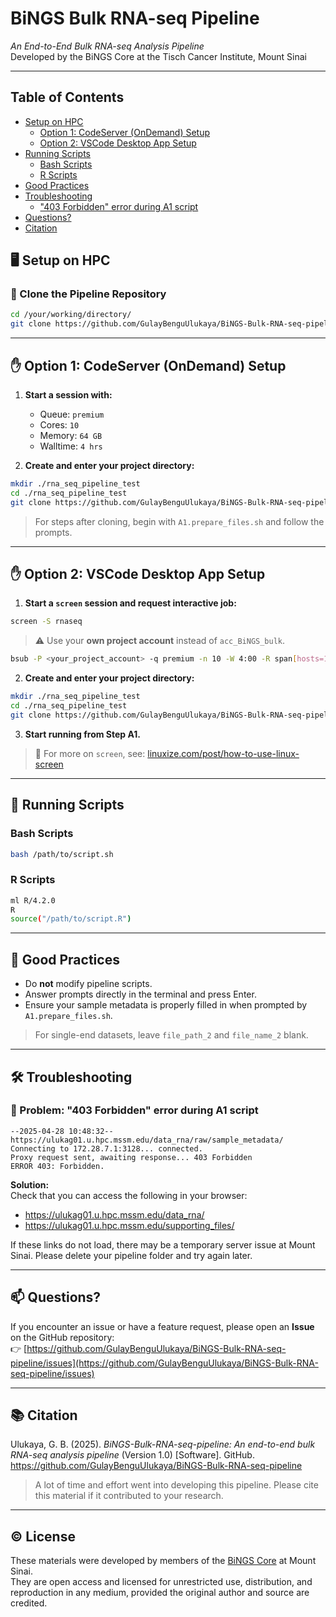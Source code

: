 
# BiNGS Bulk RNA-seq Pipeline  
*An End-to-End Bulk RNA-seq Analysis Pipeline*  
Developed by the BiNGS Core at the Tisch Cancer Institute, Mount Sinai

---

## Table of Contents
- [Setup on HPC](#-setup-on-hpc)
  - [Option 1: CodeServer (OnDemand) Setup](#-option-1-codeserver-ondemand-setup)
  - [Option 2: VSCode Desktop App Setup](#-option-2-vscode-desktop-app-setup)
- [Running Scripts](#-running-scripts)
  - [Bash Scripts](#bash-scripts)
  - [R Scripts](#r-scripts)
- [Good Practices](#-good-practices)
- [Troubleshooting](#-troubleshooting)
  - ["403 Forbidden" error during A1 script](#-problem-403-forbidden-error-during-a1-script)
- [Questions?](#-questions)
- [Citation](#-citation)
  
## 🖥️ Setup on HPC

### 🔁 Clone the Pipeline Repository

```bash
cd /your/working/directory/
git clone https://github.com/GulayBenguUlukaya/BiNGS-Bulk-RNA-seq-pipeline.git
```

---

## ✋ Option 1: CodeServer (OnDemand) Setup

1. **Start a session with:**
   - Queue: `premium`
   - Cores: `10`
   - Memory: `64 GB`
   - Walltime: `4 hrs`

2. **Create and enter your project directory:**

```bash
mkdir ./rna_seq_pipeline_test
cd ./rna_seq_pipeline_test
git clone https://github.com/GulayBenguUlukaya/BiNGS-Bulk-RNA-seq-pipeline.git
```

> For steps after cloning, begin with `A1.prepare_files.sh` and follow the prompts.

---

## ✋ Option 2: VSCode Desktop App Setup

1. **Start a `screen` session and request interactive job:**

```bash
screen -S rnaseq
```

> ⚠️ Use your **own project account** instead of `acc_BiNGS_bulk`.

```bash
bsub -P <your_project_account> -q premium -n 10 -W 4:00 -R span[hosts=1] -R rusage[mem=64000] -Is /bin/bash
```

2. **Create and enter your project directory:**

```bash
mkdir ./rna_seq_pipeline_test
cd ./rna_seq_pipeline_test
git clone https://github.com/GulayBenguUlukaya/BiNGS-Bulk-RNA-seq-pipeline.git
```

3. **Start running from Step A1.**

> 📘 For more on `screen`, see: [linuxize.com/post/how-to-use-linux-screen](https://linuxize.com/post/how-to-use-linux-screen/)

---

## 🔧 Running Scripts

### Bash Scripts

```bash
bash /path/to/script.sh
```

### R Scripts

```bash
ml R/4.2.0
R
source("/path/to/script.R")
```

---

## 🧹 Good Practices

- Do **not** modify pipeline scripts.
- Answer prompts directly in the terminal and press Enter.
- Ensure your sample metadata is properly filled in when prompted by `A1.prepare_files.sh`.

> For single-end datasets, leave `file_path_2` and `file_name_2` blank.

---

## 🛠️ Troubleshooting

### 🚫 Problem: "403 Forbidden" error during A1 script

```text
--2025-04-28 10:48:32--  https://ulukag01.u.hpc.mssm.edu/data_rna/raw/sample_metadata/
Connecting to 172.28.7.1:3128... connected.
Proxy request sent, awaiting response... 403 Forbidden
ERROR 403: Forbidden.
```

**Solution:**  
Check that you can access the following in your browser:

- https://ulukag01.u.hpc.mssm.edu/data_rna/
- https://ulukag01.u.hpc.mssm.edu/supporting_files/

If these links do not load, there may be a temporary server issue at Mount Sinai. Please delete your pipeline folder and try again later.

---

## 📫 Questions?

If you encounter an issue or have a feature request, please open an **Issue** on the GitHub repository:  
👉 [https://github.com/GulayBenguUlukaya/BiNGS-Bulk-RNA-seq-pipeline/issues](https://github.com/GulayBenguUlukaya/BiNGS-Bulk-RNA-seq-pipeline/issues)

---

## 📚 Citation

Ulukaya, G. B. (2025). *BiNGS-Bulk-RNA-seq-pipeline: An end-to-end bulk RNA-seq analysis pipeline* (Version 1.0) [Software]. GitHub.  
https://github.com/GulayBenguUlukaya/BiNGS-Bulk-RNA-seq-pipeline

> A lot of time and effort went into developing this pipeline. Please cite this material if it contributed to your research.

---

## © License

These materials were developed by members of the [BiNGS Core](https://bings.mssm.edu/) at Mount Sinai.  
They are open access and licensed for unrestricted use, distribution, and reproduction in any medium, provided the original author and source are credited.
